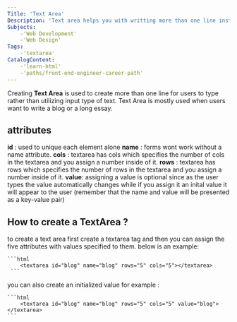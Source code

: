 ```yaml
---
Title: 'Text Area'
Description: 'Text area helps you with writting more than one line instead od using input type of text'
Subjects: 
    -'Web Development'
    -'Web Design'
Tags:
    -'textarea'
CatalogContent:
    -'learn-html'
    -'paths/front-end-engineer-career-path'
---
```


Creating **Text Area** is used to create more than one line for users to type rather than utilizing input type of text. Text Area is mostly used when users want to write a blog or a long essay.

## attributes

**id** : used to unique each element alone
**name** : forms wont work without a name attribute.
**cols** : textarea has cols which specifies the number of cols in the textarea and you assign a number inside of it.
**rows** : textarea has rows which specifies the number of rows in the textarea and you assign a number inside of it.
**value**: assigning a value is optional since as the user types the value automatically changes while if you assign it an inital value it will appear to the user (remember that the name and value will be presented as a key-value pair)

## How to create a TextArea ?
to create a text area first create a textarea tag and then you can assign the five attributes with values specified to them.
below is an example:

    ```html
        <textarea id="blog" name="blog" rows="5" cols="5"></textarea>
     ```

you can also create an initialized value for example :

    ```html 
        <textarea id="blog" name="blog" rows="5" cols="5" value="blog"></textarea>
    ```










